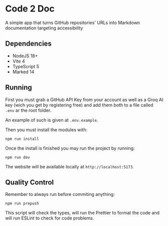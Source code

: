 # Code 2 Doc

A simple app that turns GitHub repositories' URLs into Markdown documentation targeting accessibility

## Dependencies

- NodeJS 18+
- Vite 4
- TypeScript 5
- Marked 14

## Running

First you must grab a GitHub API Key from your account as well as a Groq AI key (wich you get by registering free) and add them both to a file called `.env` ar the root folder.

An example of such is given at `.env.example`.

Then you must install the modules with:

```
npm run install
```

Once the install is finished you may run the project by running:

```
npm run dev
```

The website will be available locally at `http://localhost:5173`.

## Quality Control

Remember to always run before commiting anything:

```
npm run prepush
```

This script will check the types, will run the Prettier to format the code and will run ESLint to check for code problems.
